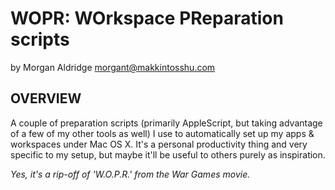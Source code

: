 WOPR: WOrkspace PReparation scripts
===================================

by Morgan Aldridge <morgant@makkintosshu.com>

OVERVIEW
--------

A couple of preparation scripts (primarily AppleScript, but taking advantage of a few of my other tools as well) I use to automatically set up my apps & workspaces under Mac OS X. It's a personal productivity thing and very specific to my setup, but maybe it'll be useful to others purely as inspiration.

_Yes, it's a rip-off of 'W.O.P.R.' from the War Games movie._
